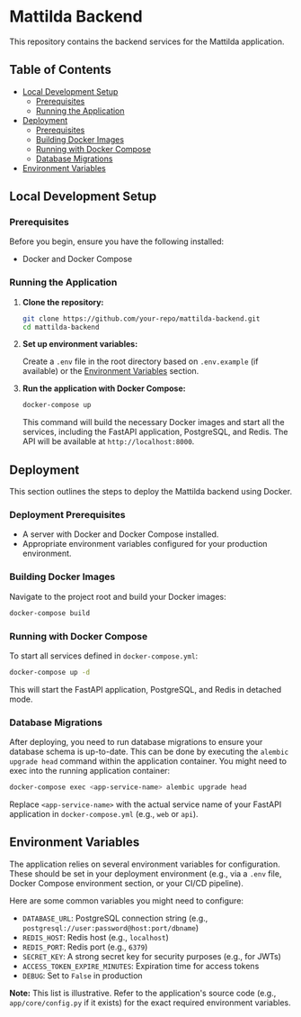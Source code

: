 # Mattilda Backend

This repository contains the backend services for the Mattilda application.

## Table of Contents

- [Local Development Setup](#local-development-setup)
  - [Prerequisites](#prerequisites)
  - [Running the Application](#running-the-application)
- [Deployment](#deployment)
  - [Prerequisites](#deployment-prerequisites)
  - [Building Docker Images](#building-docker-images)
  - [Running with Docker Compose](#running-with-docker-compose)
  - [Database Migrations](#database-migrations)
- [Environment Variables](#environment-variables)

## Local Development Setup

### Prerequisites

Before you begin, ensure you have the following installed:

- Docker and Docker Compose

### Running the Application

1.  **Clone the repository:**

    ```bash
    git clone https://github.com/your-repo/mattilda-backend.git
    cd mattilda-backend
    ```

2.  **Set up environment variables:**

    Create a `.env` file in the root directory based on `.env.example` (if available) or the [Environment Variables](#environment-variables) section.

3.  **Run the application with Docker Compose:**

    ```bash
    docker-compose up
    ```

    This command will build the necessary Docker images and start all the services, including the FastAPI application, PostgreSQL, and Redis. The API will be available at `http://localhost:8000`.

## Deployment

This section outlines the steps to deploy the Mattilda backend using Docker.

### Deployment Prerequisites

- A server with Docker and Docker Compose installed.
- Appropriate environment variables configured for your production environment.

### Building Docker Images

Navigate to the project root and build your Docker images:

```bash
docker-compose build
```

### Running with Docker Compose

To start all services defined in `docker-compose.yml`:

```bash
docker-compose up -d
```

This will start the FastAPI application, PostgreSQL, and Redis in detached mode.

### Database Migrations

After deploying, you need to run database migrations to ensure your database schema is up-to-date. This can be done by executing the `alembic upgrade head` command within the application container. You might need to exec into the running application container:

```bash
docker-compose exec <app-service-name> alembic upgrade head
```

Replace `<app-service-name>` with the actual service name of your FastAPI application in `docker-compose.yml` (e.g., `web` or `api`).

## Environment Variables

The application relies on several environment variables for configuration. These should be set in your deployment environment (e.g., via a `.env` file, Docker Compose environment section, or your CI/CD pipeline).

Here are some common variables you might need to configure:

- `DATABASE_URL`: PostgreSQL connection string (e.g., `postgresql://user:password@host:port/dbname`)
- `REDIS_HOST`: Redis host (e.g., `localhost`)
- `REDIS_PORT`: Redis port (e.g., `6379`)
- `SECRET_KEY`: A strong secret key for security purposes (e.g., for JWTs)
- `ACCESS_TOKEN_EXPIRE_MINUTES`: Expiration time for access tokens
- `DEBUG`: Set to `False` in production

**Note:** This list is illustrative. Refer to the application's source code (e.g., `app/core/config.py` if it exists) for the exact required environment variables.